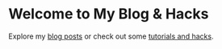 # Welcome to My Blog & Hacks

Explore my [blog posts](/blog/) or check out some [tutorials and hacks](/hacks/).